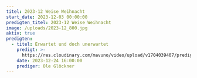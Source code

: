```yaml
---
titel: 2023-12 Weise Weihnacht
start_date: 2023-12-03 00:00:00
predigten_titel: 2023-12 Weise Weihnacht
image: /uploads/2023-12_800.jpg
aktiv: true
predigten:
  - titel: Erwartet und doch unerwartet
    predigt: >-
      https://res.cloudinary.com/mavuno/video/upload/v1704039407/predigten/2023-12%20Weise%20Weihnacht/2023-12-24_GoDi_Mavuno_Berlin_-_Heiligabend_-_Erwartet_und_doch_unerwartet.mp3      
    date: 2023-12-24 16:00:00
    prediger: Ole Glöckner
---
```

